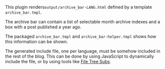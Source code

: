 This plugin renders`output/archive_bar-LANG.html` defined by a template `archive_bar.tmpl`. 

The archive bar can contain a list of selectable month archive indexes and a box with a post published a year ago. 

The packaged `archive_bar.tmpl` and `archive_bar-helper.tmpl` shows how this information can be shown.

The generated include file, one per language, must be somehow included in the rest of the blog. This can be done by using JavaScript to dynamically include the file, or by using tools like [File Tree Subs](https://github.com/felixfontein/filetreesubs/).

